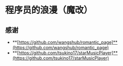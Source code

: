 # 程序员的浪漫（魔改）

## 感谢
* **[https://github.com/wangshub/romantic_page]**(https://github.com/wangshub/romantic_page)
* **[https://github.com/tsukino17/starMusicPlayer]**(https://github.com/tsukino17/starMusicPlayer)

